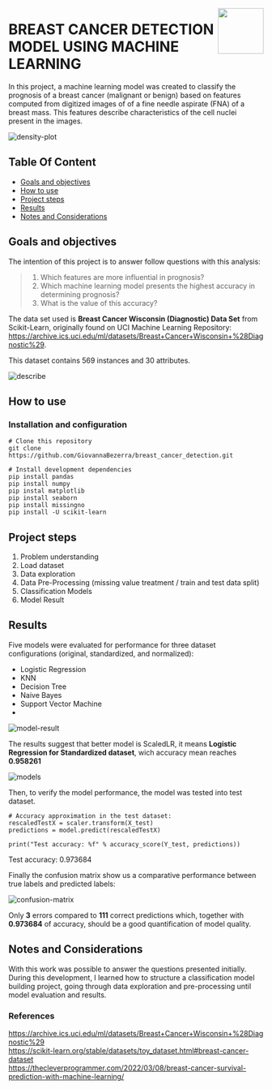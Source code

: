 <img src="https://user-images.githubusercontent.com/44107852/214916266-d4e61cb4-601f-4c55-b3c4-5d7430453662.png" align="right"
      width="90" height="90">
      
# BREAST CANCER DETECTION MODEL USING MACHINE LEARNING

In this project, a machine learning model was created to classify the prognosis of a breast cancer (malignant or benign) based on features computed from digitized images of of a fine needle aspirate (FNA) of a breast mass. This features describe characteristics of the cell nuclei present in the images.  

![density-plot](https://user-images.githubusercontent.com/44107852/214923267-de880202-a792-4e92-a8c3-8bfeb28fc305.jpg)

## Table Of Content  

- [Goals and objectives](#goals)  
- [How to use](#how-to-use)  
- [Project steps](#project-steps)  
- [Results](#results)  
- [Notes and Considerations](#notes-and-considerations)  

## Goals and objectives

The intention of this project is to answer follow questions with this analysis: 
>   1. Which features are more influential in prognosis?  
>   2. Which machine learning model presents the highest accuracy in determining prognosis?  
>   3. What is the value of this accuracy? 

The data set used is **Breast Cancer Wisconsin (Diagnostic) Data Set** from Scikit-Learn, originally found on UCI Machine Learning Repository: https://archive.ics.uci.edu/ml/datasets/Breast+Cancer+Wisconsin+%28Diagnostic%29.  

This dataset contains 569 instances and 30 attributes.  

![describe](https://user-images.githubusercontent.com/44107852/214923411-df46787e-f20d-4a63-83a0-ca059a03a80b.jpg)

## How to use  

### Installation and configuration 

```
# Clone this repository
git clone https://github.com/GiovannaBezerra/breast_cancer_detection.git

# Install development dependencies
pip install pandas
pip install numpy
pip instal matplotlib
pip install seaborn
pip install missingno
pip install -U scikit-learn
```

## Project steps  

1. Problem understanding
2. Load dataset
3. Data exploration
4. Data Pre-Processing (missing value treatment / train and test data split)
5. Classification Models
6. Model Result

## Results    

Five models were evaluated for performance for three dataset configurations (original, standardized, and normalized):
- Logistic Regression
- KNN
- Decision Tree
- Naive Bayes
- Support Vector Machine
- 
![model-result](https://user-images.githubusercontent.com/44107852/214923667-c69b8c2c-f0dc-4994-8469-99d3e681f911.jpg)

The results suggest that better model is ScaledLR, it means **Logistic Regression for Standardized dataset**, wich accuracy mean reaches **0.958261**

![models](https://user-images.githubusercontent.com/44107852/214925767-701c71a8-2c3d-4777-b289-65de278263ee.jpg)

Then, to verify the model performance, the model was tested into test dataset.

```
# Accuracy approximation in the test dataset:
rescaledTestX = scaler.transform(X_test)
predictions = model.predict(rescaledTestX)

print("Test accuracy: %f" % accuracy_score(Y_test, predictions))
```
Test accuracy: 0.973684

Finally the confusion matrix show us a comparative performance between true labels and predicted labels:

![confusion-matrix](https://user-images.githubusercontent.com/44107852/214923910-379651e1-fbb2-42f7-83c7-ac8cd3c82fa6.jpg)

Only **3** errors compared to **111** correct predictions which, together with **0.973684** of accuracy, should be a good quantification of model quality.

## Notes and Considerations  

With this work was possible to answer the questions presented initially. During this development, I learned how to structure a classification model building project, going through data exploration and pre-processing until model evaluation and results.

### References

<https://archive.ics.uci.edu/ml/datasets/Breast+Cancer+Wisconsin+%28Diagnostic%29>  
<https://scikit-learn.org/stable/datasets/toy_dataset.html#breast-cancer-dataset>  
<https://thecleverprogrammer.com/2022/03/08/breast-cancer-survival-prediction-with-machine-learning/>
